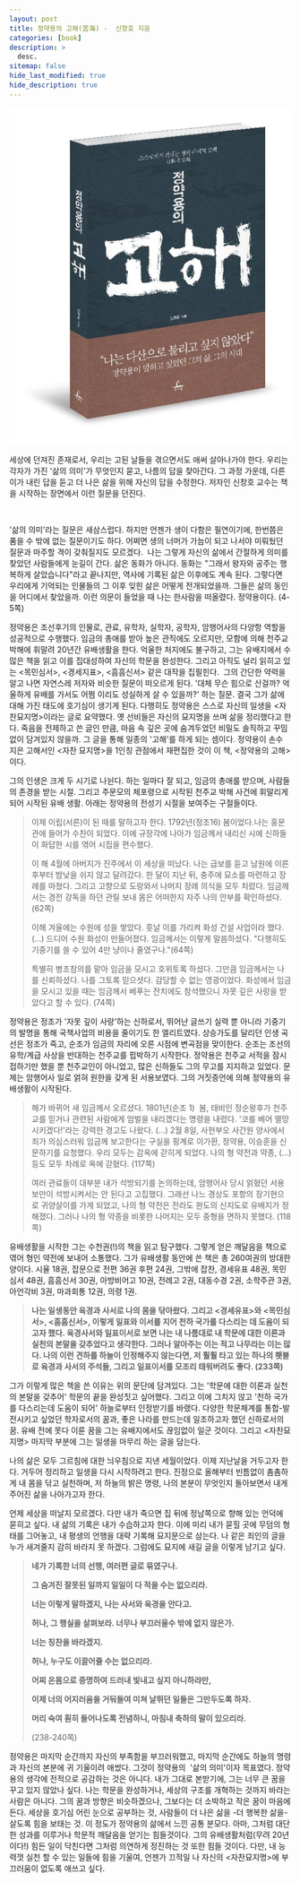 ```yaml
---
layout: post
title: 정약용의 고해(苦海) -  신창호 지음
categories: [book]
description: >
  desc.
sitemap: false
hide_last_modified: true
hide_description: true
---
```


![](/assets/img/posts/from_tistory/039.jpg)


세상에 던져진 존재로서, 우리는 고된 날들을 겪으면서도 애써 살아나가야 한다. 우리는 각자가 가진 '삶의 의미'가 무엇인지 묻고, 나름의 답을 찾아간다. 그 과정 가운데, 다른 이가 내린 답을 듣고 더 나은 삶을 위해 자신의 답을 수정한다. 저자인 신창호 교수는 책을 시작하는 장면에서 이런 질문을 던진다. 

   

'삶의 의미'라는 질문은 새삼스럽다. 하지만 언젠가 생이 다함은 필연이기에, 한번쯤은 품을 수 밖에 없는 질문이기도 하다. 어쩌면 생의 너머가 가늠이 되고 나서야 미뤄뒀던 질문과 마주할 격이 갖춰질지도 모르겠다.  나는 그렇게 자신의 삶에서 간절하게 의미를 찾았던 사람들에게 눈길이 간다. 삶은 동화가 아니다. 동화는 "그래서 왕자와 공주는 행복하게 살았습니다"라고 끝나지만, 역사에 기록된 삶은 이후에도 계속 된다. 그렇다면 우리에게 기억되는 인물들의 그 이후 잊힌 삶은 어떻게 전개되었을까. 그들은 삶의 동인을 어디에서 찾았을까. 이런 의문이 들었을 때 나는 한사람을 떠올렸다. 정약용이다. (4-5쪽)

  


정약용은 조선후기의 인물로, 관료, 유학자, 실학자, 공학자, 암행어사의 다양항 역할을 성공적으로 수행했다. 임금의 총애를 받아 높은 관직에도 오르지만, 모함에 의해 천주교 박해에 휘말려 20년간 유배생활을 한다. 억울한 처지에도 불구하고, 그는 유배지에서 수많은 책을 읽고 이를 집대성하여 자신의 학문을 완성한다. 그리고 아직도 널리 읽히고 있는 <목민심서\>, <경세지표\>, <흠흠신서\> 같은 대작을 집필힌다.  그의 간단한 약력을 알고 나면 자연스레 저자와 비슷한 질문이 떠오르게 된다. '대체 무슨 힘으로 산걸까? 억울하게 유배를 가서도 어쩜 이리도 성실하게 살 수 있을까?' 하는 질문. 결국 그가 삶에 대해 가진 태도에 호기심이 생기게 된다. 다행히도 정약용은 스스로 자신의 일생을 <자찬묘지명\>이라는 글로 요약했다. 옛 선비들은 자신의 묘지명을 쓰며 삶을 정리했다고 한다. 죽음을 전제하고 쓴 글인 만큼, 마음 속 깊은 곳에 숨겨두었던 비밀도 솔직하고 꾸밈없이 담겨있지 않을까. 그 글을 통해 일종의 '고해'를 하게 되는 셈이다. 정약용이 손수 지은 고해서인 <자찬 묘지명\>을 1인칭 관점에서 재편집한 것이 이 책, <정약용의 고해\>이다. 

  


그의 인생은 크게 두 시기로 나뉜다. 하는 일마다 잘 되고, 임금의 총애를 받으며, 사람들의 존경을 받는 시절. 그리고 주문모의 체포령으로 시작된 천주교 박해 사건에 휘말리게 되어 시작된 유배 생활. 아래는 정약용의 전성기 시절을 보여주는 구절들이다.

  


> 이제 이립(서른)이 된 때를 말하고자 한다. 1792년(정조16) 봄이었다.나는 홍문관에 들어가 수찬이 되었다. 이에 규장각에 나아가 임금께서 내리신 시에 신하들이 화답한 시를 엮어 시집을 편수했다.
>
> 이 해 4월에 아버지가 진주에서 이 세상을 떠났다. 나는 급보를 듣고 남원에 이른 후부터 밤낮을 쉬지 않고 달려갔다. 한 달이 지난 뒤, 충주에 묘소를 마련하고 장례를 마쳤다. 그리고 고향으로 도랑와서 나머지 장례 의식을 모두 치렀다. 임금께서는 경전 강독을 하던 관릴 보내 몸은 어떠한지 자주 나의 안부를 확인하셨다.(62쪽)
> 
> 이해 겨울에는 수원에 성을 쌓았다. 훗날 이를 가리켜 화성 건설 사업이라 했다. (...) 드디어 수원 화성이 만들어졌다. 임금께서는 이렇게 말씀하셨다. "다행히도 기중기를 쓸 수 있어 4만 냥이나 줄였구나."(64쪽)
>
> 특별히 병조참의를 맡아 임금을 모시고 호위토록 하셨다. 그만큼 임금께서는 나를 신뢰하셨다. 나를 그토록 믿으셧다. 감당할 수 없는 영광이었다. 화성에서 임금을 모시고 있을 때는 임금께서 베푸는 잔치에도 참석했으니 자못 깊은 사랑을 받았다고 할 수 있다. (74쪽)

  


정약용은 정조가 '자못 깊이 사랑'하는 신하로서, 뛰어난 글쓰기 실력 뿐 아니라 기중기의 발명을 통해 국책사업의 비용을 줄이기도 한 엘리트였다. 상승가도를 달리던 인생 곡선은 정조가 죽고, 순조가 임금의 자리에 오른 시점에 변곡점을 맞이한다. 순조는 조선의 유학/계급 사상을 반대하는 천주교를 핍박하기 시작한다. 정약용은 천주교 서적을 잠시 접하기만 했을 뿐 천주교인이 아니었고, 많은 신하들도 그의 무고를 지지하고 있었다. 문제는 암행어사 일로 얽혀 원한을 갖게 된 서용보였다. 그의 거짓증언에 의해 정약용의 유배생활이 시작된다.  


> 해가 바뀌어 새 임금께서 오르셨다. 1801년(순조 1)  봄, 태비인 정순왕후가 천주교를 믿거나 관련된 사람에게 엄벌을 내리겠다는 명령을 내렸다. '코를 베어 멸망시키겠다!'라는 강력한 경고도 나왔다. (...) 2월 8일, 사헌부오 사간원 양사에서 죄가 의심스러워 임금께 보고한다는 구실을 핑계로 이가환, 정약용, 이승훈을 신문하기를 요청했다. 우리 모두는 감옥에 갇히게 되었다. 나의 형 약전과 약종, (...) 등도 모두 차례로 옥에 갇혔다. (117쪽)
>
> 여러 관료들이 대부분 내가 석방되기를 논의하는데, 암행어사 당시 얽혔던 서용보만이 석방시켜서는 안 된다고 고집했다. 그래선 나느 경상도 포항의 장기현으로 귀양살이를 가게 되었고, 나의 형 약전은 전라도 완도의 신지도로 유배지가 정해졌다. 그러나 나의 형 약종을 비롯한 나머지는 모두 중형을 면하지 못했다. (118쪽)

  


유배생활을 시작한 그는 수천권(!)의 책을 읽고 탐구했다. 그렇게 얻은 깨달음을 책으로 엮어 형인 약전에 보내어 소통했다. 그가 유배생활 동안에 쓴 책은 총 260여권의 방대한 양이다. 시율 18권, 잡문으로 전편 36권 후편 24권, 그밖에 잡찬, 경세유표 48권, 목민심서 48권, 흠흠신서 30권, 아방비어고 10권, 전례고 2권, 대동수경 2권, 소학주관 3권, 아언각비 3권, 마과회통 12권, 의령 1권.

  


> **나는 일생동안 육경과 사서로 나의 몸을 닦아왔다. 그리고 <경세유표\>와 <목민심서\>, <흠흠신서\>, 이렇게 일표와 이서를 지어 천하 국가를 다스리는 데 도움이 되고자 했다. 육경사서와 일표이서로 보면 나는 내 나름대로 내 학문에 대한 이론과 실천의 본말을 갖추었다고 생각한다. 그러나 알아주는 이는 적고 나무라는 이는 많다. 나의 이런 견하를 하늘이 인정해주지 않는다면, 저 훨훨 타고 있는 하나의 횃불로 육경과 사서의 주석들, 그리고 일표이서를 모조리 태워버려도 좋다. (233쪽)**

  


그가 이렇게 많은 책을 쓴 이유는 위의 문단에 담겨있다. 그는 '학문에 대한 이론과 실천의 본말을 갖추어' 학문의 끝을 완성짓고 싶어했다. 그리고 이에 그치지 않고 '천하 국가를 다스리는데 도움이 되어' 하늘로부터 인정받기를 바랬다. 다양한 학문체계를 통합-발전시키고 싶었던 학자로서의 꿈과, 좋은 나라를 만드는데 일조하고자 했던 신하로서의 꿈. 유배 전에 못다 이룬 꿈을 그는 유배지에서도 끊임없이 일군 것이다. 그리고 <자찬묘지명\> 마지막 부분에 그는 일생을 마무리 하는 글을 담는다. 

  


나의 삶은 모두 그르침에 대한 늬우침으로 지낸 세월이었다. 이제 지난날을 거두고자 한다. 거두어 정리하고 일생을 다시 시작하려고 한다. 진정으로 올해부터 빈틈없이 촘촘하게 내 몸을 닦고 실천하며, 저 하늘의 밝은 명령, 나의 본분이 무엇인지 돌아보면서 내게 주어진 삶을 나아가고자 한다. 

언제 세상을 떠날지 모르겠다. 다만 내가 죽으면 집 뒤에 정남쪽으로 향해 있는 언덕에 묻히고 싶다. 내 삶의 기록은 내가 수습하고자 한다. 이에 미리 내가 묻힐 곳에 무덤의 형태를 그어놓고, 내 평생의 언행을 대략 기록해 묘지문으로 삼는다. 나 같은 죄인의 글을 누가 새겨줄지 감히 바라지 못 하겠다. 그럼에도 묘지에 새길 글을 이렇게 남기고 싶다. 

  


> **네가 기록한 너의 선행, 여러편 글로 묶였구나.**
>
> **그 숨겨진 잘못된 일까지 일일이 다 적을 수는 없으리라.**
>
> **너는 이렇게 말하겠지, 나는 사서와 육경을 안다고.**
>
> **허나, 그 행실을 살펴보라. 너무나 부끄러울수 밖에 없지 않은가.**
>
> **너는 칭찬을 바라겠지.**
>
> **허나, 누구도 이끌어줄 수는 없으리라.**
>
> **어찌 온몸으로 증명하여 드러내 빛내고 싶지 아니하랴만,**
>
> **이제 너의 어지러움을 거둬들여 미쳐 날뛰던 일들은 그만두도록 하자.**
>
> **머리 숙여 훤히 들어나도록 전념하니, 마침내 축하의 말이 있으리라.**
>
> (238-240쪽)

  


정약용은 마지막 순간까지 자신의 부족함을 부끄러워했고, 마지막 순간에도 하늘의 명령과 자신의 본분에 귀 기울이려 애썼다. 그것이 정약용의  '삶의 의미'이자 목표였다. 정약용의 생각에 전적으로 공감하는 것은 아니다. 내가 그대로 본받기에, 그는 너무 큰 꿈을 꾸고 있지 않았나 싶다. 나는 학문을 완성하거나, 세상의 구조를 개혁하는 것까지 바라는 사람은 아니다. 그의 꿈과 방향은 비슷하겠으나, 그보다는 더 소박하고 작은 꿈이 마음에 든다. 세상을 호기심 어린 눈으로 공부하는 것, 사람들이 더 나은 삶을 -더 행복한 삶을- 살도록 힘을 보태는 것. 이 정도가 정약용의 삶에서 느낀 공통 분모다. 아마, 그처럼 대단한 성과를 이루거나 학문적 깨달음을 얻기는 힘들것이다. 그의 유배생활처럼(무려 20년이다!) 힘든 일이 닥친다면 그처럼 의연하게 정진하는 것 또한 힘들 것이다. 다만, 내 능력껏 실천 할 수 있는 일들에 힘을 기울여, 언젠가 끄적일 나 자신의 <자찬묘지명\>에 부끄러움이 없도록 애쓰고 싶다. 

